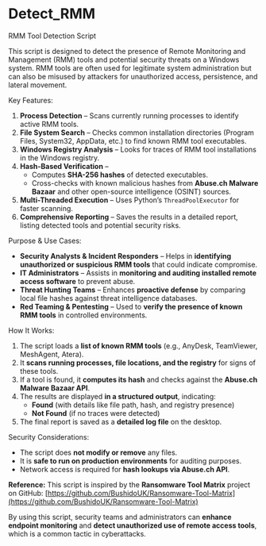 # Detect_RMM
RMM Tool Detection Script

This script is designed to detect the presence of Remote Monitoring and Management (RMM) tools and potential 
security threats on a Windows system. RMM tools are often used for legitimate system administration but can also 
be misused by attackers for unauthorized access, persistence, and lateral movement.

Key Features:
1. **Process Detection** – Scans currently running processes to identify active RMM tools.
2. **File System Search** – Checks common installation directories (Program Files, System32, AppData, etc.) 
   to find known RMM tool executables.
3. **Windows Registry Analysis** – Looks for traces of RMM tool installations in the Windows registry.
4. **Hash-Based Verification** – 
   - Computes **SHA-256 hashes** of detected executables.
   - Cross-checks with known malicious hashes from **Abuse.ch Malware Bazaar** and other open-source intelligence (OSINT) sources.
5. **Multi-Threaded Execution** – Uses Python’s `ThreadPoolExecutor` for faster scanning.
6. **Comprehensive Reporting** – Saves the results in a detailed report, listing detected tools and potential security risks.

Purpose & Use Cases:
- **Security Analysts & Incident Responders** – Helps in **identifying unauthorized or suspicious RMM tools** that could indicate compromise.
- **IT Administrators** – Assists in **monitoring and auditing installed remote access software** to prevent abuse.
- **Threat Hunting Teams** – Enhances **proactive defense** by comparing local file hashes against threat intelligence databases.
- **Red Teaming & Pentesting** – Used to **verify the presence of known RMM tools** in controlled environments.

How It Works:
1. The script loads a **list of known RMM tools** (e.g., AnyDesk, TeamViewer, MeshAgent, Atera).
2. It **scans running processes, file locations, and the registry** for signs of these tools.
3. If a tool is found, it **computes its hash** and checks against the **Abuse.ch Malware Bazaar API**.
4. The results are displayed **in a structured output**, indicating:
   - **Found** (with details like file path, hash, and registry presence)
   - **Not Found** (if no traces were detected)
5. The final report is saved as a **detailed log file** on the desktop.

Security Considerations:
- The script does **not modify or remove** any files.
- It is **safe to run on production environments** for auditing purposes.
- Network access is required for **hash lookups via Abuse.ch API**.

**Reference:**
This script is inspired by the **Ransomware Tool Matrix** project on GitHub: 
[https://github.com/BushidoUK/Ransomware-Tool-Matrix](https://github.com/BushidoUK/Ransomware-Tool-Matrix)

By using this script, security teams and administrators can **enhance endpoint monitoring** and **detect unauthorized 
use of remote access tools**, which is a common tactic in cyberattacks.
